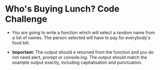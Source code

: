 # Who's Buying Lunch? Code Challenge

- You are going to write a function which will select a random name from a list of names. The person selected will have to pay for everybody's food bill.  

- **Important:** The output should e returned from the function and you do not need alert, prompt or console.log. The output should match the example output exactly, including capitalisation and punctuation.